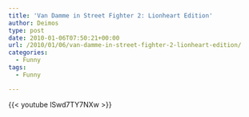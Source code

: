 ```yaml
---
title: 'Van Damme in Street Fighter 2: Lionheart Edition'
author: Deimos
type: post
date: 2010-01-06T07:50:21+00:00
url: /2010/01/06/van-damme-in-street-fighter-2-lionheart-edition/
categories:
  - Funny
tags:
  - Funny

---
```


{{< youtube lSwd7TY7NXw >}}
